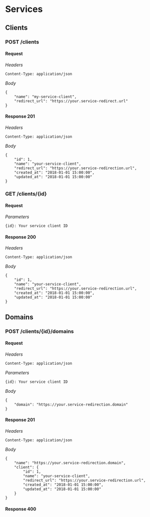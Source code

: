 # Services

## Clients

### POST /clients

#### Request

*Headers*
```
Content-Type: application/json
```

*Body*
```
{
    "name": "my-service-client",
    "redirect_url": "https://your.service-redirect.url"
}
```

#### Response 201

*Headers*
```
Content-Type: application/json
```

*Body*
```
{
    "id": 1,
    "name": "your-service-client",
    "redirect_url": "https://your.service-redirection.url",
    "created_at": "2018-01-01 15:00:00",
    "updated_at": "2018-01-01 15:00:00"
}
```

### GET /clients/{id}

#### Request

*Parameters*
```
{id}: Your service client ID
```

#### Response 200

*Headers*
```
Content-Type: application/json
```

*Body*
```
{
    "id": 1,
    "name": "your-service-client",
    "redirect_url": "https://your.service-redirection.url",
    "created_at": "2018-01-01 15:00:00",
    "updated_at": "2018-01-01 15:00:00"
}
```

## Domains

### POST /clients/{id}/domains

#### Request

*Headers*
```
Content-Type: application/json
```

*Parameters*
```
{id}: Your service client ID
```

*Body*
```
{
    "domain": "https://your.service-redirection.domain"
}
```

#### Response 201

*Headers*
```
Content-Type: application/json
```

*Body*
```
{
    "name": "https://your.service-redirection.domain",
    "client": {
        "id": 1,
        "name": "your-service-client",
        "redirect_url": "https://your.service-redirection.url",
        "created_at": "2018-01-01 15:00:00",
        "updated_at": "2018-01-01 15:00:00"
    }
}
```

#### Response 400

